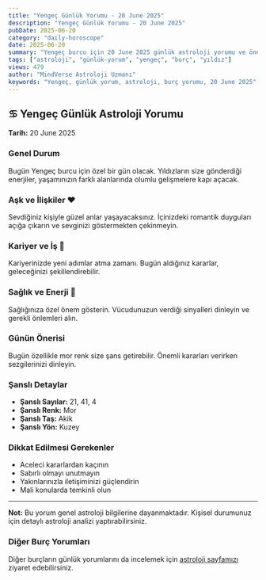 ```yaml
---
title: "Yengeç Günlük Yorumu - 20 June 2025"
description: "Yengeç Günlük Yorumu - 20 June 2025"
pubDate: 2025-06-20
category: "daily-horoscope"
date: 2025-06-20
summary: "Yengeç burcu için 20 June 2025 günlük astroloji yorumu ve önerileri."
tags: ["astroloji", "günlük-yorum", "yengeç", "burç", "yıldız"]
views: 479
author: "MindVerse Astroloji Uzmanı"
keywords: "Yengeç, günlük yorum, astroloji, burç yorumu, 20 June 2025"
---
```


## ♋ Yengeç Günlük Astroloji Yorumu

**Tarih:** 20 June 2025

### Genel Durum

Bugün Yengeç burcu için özel bir gün olacak. Yıldızların size gönderdiği enerjiler, yaşamınızın farklı alanlarında olumlu gelişmelere kapı açacak.

### Aşk ve İlişkiler ❤️

Sevdiğiniz kişiyle güzel anlar yaşayacaksınız. İçinizdeki romantik duyguları açığa çıkarın ve sevginizi göstermekten çekinmeyin.

### Kariyer ve İş 💼

Kariyerinizde yeni adımlar atma zamanı. Bugün aldığınız kararlar, geleceğinizi şekillendirebilir.

### Sağlık ve Enerji 🌟

Sağlığınıza özel önem gösterin. Vücudunuzun verdiği sinyalleri dinleyin ve gerekli önlemleri alın.

### Günün Önerisi

Bugün özellikle mor renk size şans getirebilir. Önemli kararları verirken sezgilerinizi dinleyin.

### Şanslı Detaylar

- **Şanslı Sayılar:** 21, 41, 4
- **Şanslı Renk:** Mor
- **Şanslı Taş:** Akik
- **Şanslı Yön:** Kuzey

### Dikkat Edilmesi Gerekenler

- Aceleci kararlardan kaçının
- Sabırlı olmayı unutmayın
- Yakınlarınızla iletişiminizi güçlendirin
- Mali konularda temkinli olun

---

**Not:** Bu yorum genel astroloji bilgilerine dayanmaktadır. Kişisel durumunuz için detaylı astroloji analizi yaptırabilirsiniz.

### Diğer Burç Yorumları

Diğer burçların günlük yorumlarını da incelemek için [astroloji sayfamızı](/astrology) ziyaret edebilirsiniz.
